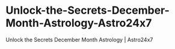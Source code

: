 # Unlock-the-Secrets-December-Month-Astrology-Astro24x7
Unlock the Secrets December Month Astrology | Astro24x7
